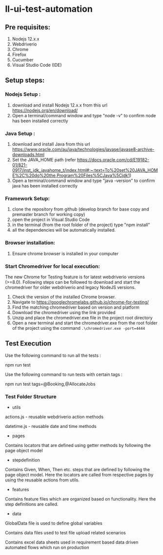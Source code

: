 # ll-ui-test-automation

## Pre requisites:

1) Nodejs 12.x.x
2) Webdriverio
3) Chrome
4) Firefox
5) Cucumber
6) Visual Studio Code (IDE)

## Setup steps:

### Nodejs Setup :

1) download and install Nodejs 12.x.x from this url https://nodejs.org/en/download/ 
2) Open a terminal/command window and type "node -v" to confirm node has been installed correctly

### Java Setup :
1) download and install Java from this url https://www.oracle.com/au/java/technologies/javase/javase8-archive-downloads.html
2) Set the JAVA_HOME path (refer https://docs.oracle.com/cd/E19182-01/821-0917/inst_jdk_javahome_t/index.html#:~:text=To%20set%20JAVA_HOME%2C%20do%20the,Program%20Files%5CJava%5Cjdk1)
3) Open a terminal/command window and type "java -version" to confirm java has been installed correctly

### Framework Setup:

1) clone the repository from github (develop branch for base copy and premaster branch for working copy)
2) open the project in Visual Studio Code
3) in the terminal (from the root folder of the project) type "npm install"
4) all the dependencies will be automatically installed.

### Browser installation:
1) Ensure chrome browser is installed in your computer

### Start Chromedriver for local execution:
The new Chrome for Testing feature is for latest webdriverio versions (>=8.0). Following steps can be followed to download and start the chromedriver for older webdriverio and legacy NodeJS versions.
1) Check the version of the installed Chrome browser.
2) Navigate to https://googlechromelabs.github.io/chrome-for-testing/
3) Find the matching chromedriver based on version and platform
4) Download the chromedriver using the link provided
5) Unzip and place the chromedriver.exe file in the project root directory
6) Open a new terminal and start the chromedriver.exe from the root folder of the project using the command `.\chromedriver.exe -port=4444`

## Test Execution

Use the following command to run all the tests :

npm run test

Use the following command to run tests with certain tags :

npm run test tags=@Booking,@AllocateJobs

### Test Folder Structure
- utils 

actions.js - reusable webdriverio action methods

datetime.js - reusable date and time methods

- pages

Contains locators that are defined using getter methods by following the page object model

- stepdefinition

Contains Given, When, Then etc. steps that are defined by following the page object model. Here the locators are called from respective pages by using the reusable actions from utils.

- features

Contains feature files which are organized based on functionality. Here the step definitions are called.

- data

GlobalData file is used to define global variables

Contains data files used to test file upload related scenarios

Contains excel data sheets used in requirement based data driven automated flows which run on production

